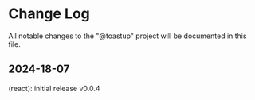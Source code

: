 # Change Log

All notable changes to the "@toastup" project will be documented in this file.

## 2024-18-07
(react): initial release v0.0.4
